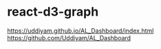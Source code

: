 # react-d3-graph
https://uddiyam.github.io/AL_Dashboard/index.html <br/>
https://github.com/Uddiyam/AL_Dashboard
